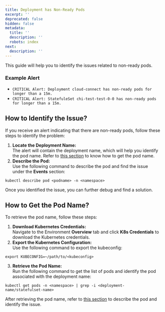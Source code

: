 ```yaml
---
title: Deployment has Non-Ready Pods
excerpt: ''
deprecated: false
hidden: false
metadata:
  title: ''
  description: ''
  robots: index
next:
  description: ''
---
```

This guide will help you to identify the issues related to non-ready pods.

### Example Alert

- `CRITICAL Alert: Deployment cloud-connect has non-ready pods for longer than a 15m.`
- `CRITICAL Alert: StatefuleSet chi-test-test-0-0 has non-ready pods for longer than a 15m.`

## How to Identify the Issue?

If you receive an alert indicating that there are non-ready pods, follow these steps to identify the problem:

1. **Locate the Deployment Name:**  
   The alert will contain the deployment name, which will help you identify the pod name. Refer to [this section](doc:deployment-has-non-ready-pods#how-to-get-the-pod-name) to know how to get the pod name. 
2. **Describe the Pod:**  
   Use the following command to describe the pod and find the issue under the **Events** section:

```Text SHELL
kubectl describe pod <podname> -n <namespace>
```

Once you identified the issue, you can further debug and find a solution.

## How to Get the Pod Name?

To retrieve the pod name, follow these steps:

1. **Download Kubernetes Credentials:**  
   Navigate to the Environment **Overview** tab and click **K8s Credentials** to download the Kubernetes credentials.
2. **Export the Kubernetes Configuration:**  
   Use the following command to export the kubeconfig:

```Text SHELL
export KUBECONFIG=~/path/to/<kubeconfig>
```

3. **Retrieve the Pod Name:**  
   Run the following command to get the list of pods and identify the pod associated with the deployment name:

```Text SHELL
kubectl get pods -n <namespace> | grep -i <deployment-name/statefulset-name>
```

After retrieving the pod name, refer to [this section](doc:deployment-has-non-ready-pods#how-to-identify-the-issue) to describe the pod and identify the issue.